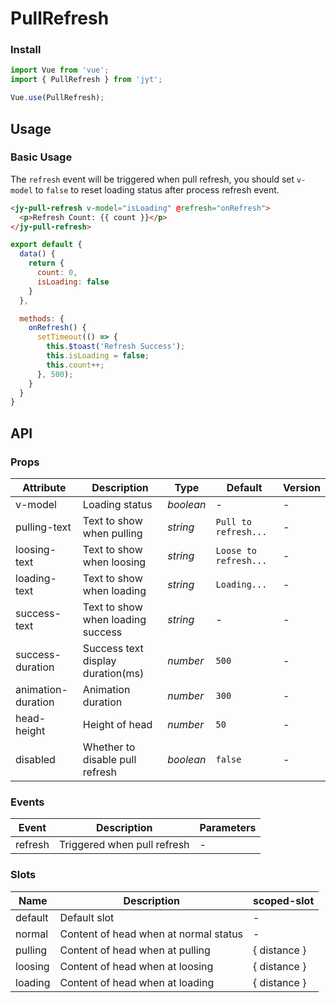 # PullRefresh

### Install

``` javascript
import Vue from 'vue';
import { PullRefresh } from 'jyt';

Vue.use(PullRefresh);
```

## Usage

### Basic Usage

The `refresh` event will be triggered when pull refresh, you should set `v-model` to `false` to reset loading status after process refresh event.

```html
<jy-pull-refresh v-model="isLoading" @refresh="onRefresh">
  <p>Refresh Count: {{ count }}</p>
</jy-pull-refresh>
```

```javascript
export default {
  data() {
    return {
      count: 0,
      isLoading: false
    }
  },

  methods: {
    onRefresh() {
      setTimeout(() => {
        this.$toast('Refresh Success');
        this.isLoading = false;
        this.count++;
      }, 500);
    }
  }
}
```

## API

### Props

| Attribute | Description | Type | Default | Version |
|------|------|------|------|------|
| v-model | Loading status | *boolean* | - | - |
| pulling-text | Text to show when pulling | *string* | `Pull to refresh...` | - |
| loosing-text | Text to show when loosing | *string* | `Loose to refresh...` | - |
| loading-text | Text to show when loading | *string* | `Loading...` | - |
| success-text | Text to show when loading success | *string* | - | - |
| success-duration | Success text display duration(ms) | *number* | `500` | - |
| animation-duration | Animation duration | *number* | `300` | - |
| head-height | Height of head | *number* | `50` | - |
| disabled | Whether to disable pull refresh | *boolean* | `false` | - |

### Events

| Event | Description | Parameters |
|------|------|------|
| refresh | Triggered when pull refresh | - |

### Slots

| Name | Description | scoped-slot |
|------|------|------|
| default | Default slot | - |
| normal | Content of head when at normal status | - |
| pulling | Content of head when at pulling | { distance } |
| loosing | Content of head when at loosing | { distance } |
| loading | Content of head when at loading | { distance } |
